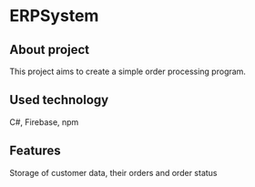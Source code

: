# ERPSystem
## About project
This project aims to create a simple order processing program.
## Used technology
C#,
Firebase,
npm
## Features
Storage of customer data, their orders and order status
